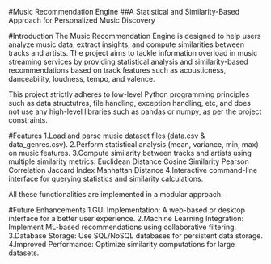 #Music Recommendation Engine
##A Statistical and Similarity-Based Approach for Personalized Music Discovery

#Introduction
The Music Recommendation Engine is designed to help users analyze music data, extract insights, and compute similarities between tracks and artists. The project aims to tackle information overload in music streaming services by providing statistical analysis and similarity-based recommendations based on track features such as acousticness, danceability, loudness, tempo, and valence.

This project strictly adheres to low-level Python programming principles such as data structutres, file handling, exception handling, etc, and does not use any high-level libraries such as pandas or numpy, as per the project constraints.

#Features
1.Load and parse music dataset files (data.csv & data_genres.csv).
2.Perform statistical analysis (mean, variance, min, max) on music features.
3.Compute similarity between tracks and artists using multiple similarity metrics:
  Euclidean Distance
  Cosine Similarity
  Pearson Correlation
  Jaccard Index
  Manhattan Distance
4.Interactive command-line interface for querying statistics and similarity calculations.

All these functionalities are implemented in a modular approach.

#Future Enhancements
1.GUI Implementation: A web-based or desktop interface for a better user experience.
2.Machine Learning Integration: Implement ML-based recommendations using collaborative filtering.
3.Database Storage: Use SQL/NoSQL databases for persistent data storage.
4.Improved Performance: Optimize similarity computations for large datasets.
